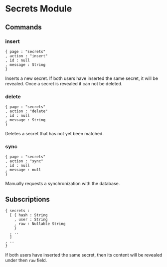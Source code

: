 # Secrets Module

## Commands

### insert

```
{ page : "secrets"
, action : "insert"
, id : null
, message : String
}
```

Inserts a new secret. If both users have inserted the same secret, it will
be revealed. Once a secret is revealed it can not be deleted.

### delete

```
{ page : "secrets"
, action : "delete"
, id : null
, message : String
}
```

Deletes a secret that has not yet been matched.

### sync

```
{ page : "secrets"
, action : "sync"
, id : null
, message : null
}
```

Manually requests a synchronization with the database.

## Subscriptions

```
{ secrets :
  [ { hash : String
    , user : String
    , raw : Nullable String
    }
  , ..
  ]
, ..
}
```

If both users have inserted the same secret, then its content will be revealed under
then `raw` field.